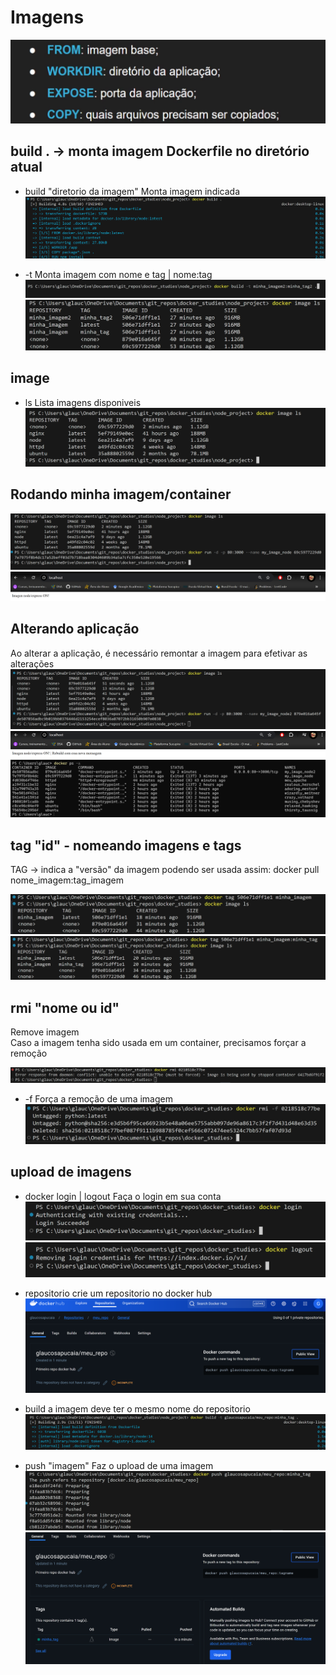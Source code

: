 # Imagens

![alt text](asset/image-18.png)

## build . -> monta imagem Dockerfile no diretório atual

- build "diretorio da imagem"
Monta imagem indicada
![alt text](asset/image-19.png)

- -t
Monta imagem com nome e tag | nome:tag
![alt text](asset/image-30.png)
![alt text](asset/image-31.png)

## image

- ls
Lista imagens disponiveis
![alt text](asset/image-20.png)

## Rodando minha imagem/container

![alt text](asset/image-21.png)
![alt text](asset/image-22.png)

## Alterando aplicação

Ao alterar a aplicação, é necessário remontar a imagem para efetivar as alterações
![alt text](asset/image-23.png)
![alt text](asset/image-24.png)
![alt text](asset/image-25.png)

## tag "id" - nomeando imagens e tags

TAG -> indica a "versão" da imagem podendo ser usada assim: docker pull nome_imagem:tag_imagem

![alt text](asset/image-28.png)
![alt text](asset/image-29.png)

## rmi "nome ou id"

Remove imagem  
Caso a imagem tenha sido usada em um container, precisamos forçar a remoção

![alt text](asset/image-33.png)

- -f
Força a remoção de uma imagem
![alt text](asset/image-34.png)

## upload de imagens

- docker login | logout
Faça o login em sua conta
![alt text](asset/image-42.png)
![alt text](asset/image-43.png)

- repositorio
crie um repositorio no docker hub
![alt text](asset/image-44.png)

- build
a imagem deve ter o mesmo nome do repositorio
![alt text](asset/image-45.png)

- push "imagem"
Faz o upload de uma imagem
![alt text](asset/image-46.png)
![alt text](asset/image-47.png)
